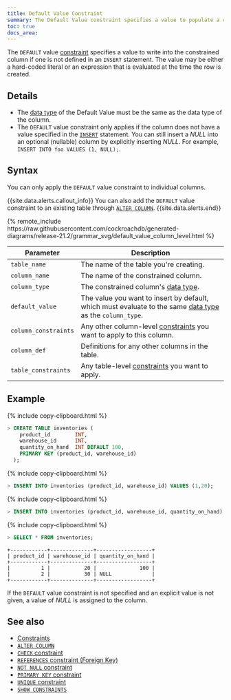 ```yaml
---
title: Default Value Constraint
summary: The Default Value constraint specifies a value to populate a column with if none is provided.
toc: true
docs_area: 
---
```


The `DEFAULT` value [constraint](constraints.html) specifies a value to write into the constrained column if one is not defined in an `INSERT` statement. The value may be either a hard-coded literal or an expression that is evaluated at the time the row is created.


## Details

- The [data type](data-types.html) of the Default Value must be the same as the data type of the column.
- The `DEFAULT` value constraint only applies if the column does not have a value specified in the [`INSERT`](insert.html) statement. You can still insert a *NULL* into an optional (nullable) column by explicitly inserting *NULL*. For example, `INSERT INTO foo VALUES (1, NULL);`.

## Syntax

You can only apply the `DEFAULT` value constraint to individual columns.

{{site.data.alerts.callout_info}}
You can also add the `DEFAULT` value constraint to an existing table through [`ALTER COLUMN`](alter-column.html#set-or-change-a-default-value).
{{site.data.alerts.end}}

<div>
{% remote_include https://raw.githubusercontent.com/cockroachdb/generated-diagrams/release-21.2/grammar_svg/default_value_column_level.html %}
</div>

 Parameter | Description
-----------|-------------
 `table_name` | The name of the table you're creating.
 `column_name` | The name of the constrained column.
 `column_type` | The constrained column's [data type](data-types.html).
 `default_value` | The value you want to insert by default, which must evaluate to the same [data type](data-types.html) as the `column_type`.
 `column_constraints` | Any other column-level [constraints](constraints.html) you want to apply to this column.
 `column_def` | Definitions for any other columns in the table.
 `table_constraints` | Any table-level [constraints](constraints.html) you want to apply.

## Example

{% include copy-clipboard.html %}
~~~ sql
> CREATE TABLE inventories (
    product_id        INT,
    warehouse_id      INT,
    quantity_on_hand  INT DEFAULT 100,
    PRIMARY KEY (product_id, warehouse_id)
  );
~~~

{% include copy-clipboard.html %}
~~~ sql
> INSERT INTO inventories (product_id, warehouse_id) VALUES (1,20);
~~~

{% include copy-clipboard.html %}
~~~ sql
> INSERT INTO inventories (product_id, warehouse_id, quantity_on_hand) VALUES (2,30, NULL);
~~~

{% include copy-clipboard.html %}
~~~ sql
> SELECT * FROM inventories;
~~~
~~~
+------------+--------------+------------------+
| product_id | warehouse_id | quantity_on_hand |
+------------+--------------+------------------+
|          1 |           20 |              100 |
|          2 |           30 | NULL             |
+------------+--------------+------------------+
~~~

If the `DEFAULT` value constraint is not specified and an explicit value is not given, a value of *NULL* is assigned to the column.

## See also

- [Constraints](constraints.html)
- [`ALTER COLUMN`](alter-column.html)
- [`CHECK` constraint](check.html)
- [`REFERENCES` constraint (Foreign Key)](foreign-key.html)
- [`NOT NULL` constraint](not-null.html)
- [`PRIMARY KEY` constraint](primary-key.html)
- [`UNIQUE` constraint](unique.html)
- [`SHOW CONSTRAINTS`](show-constraints.html)

